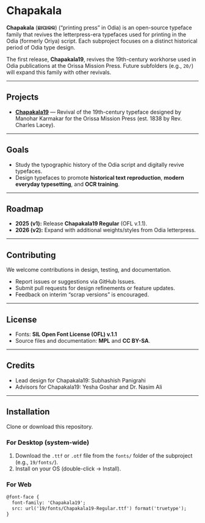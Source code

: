 # Chapakala

**Chapakala** (**ଛାପାକଳ**) (“printing press” in Odia) is an open-source typeface family that revives the letterpress-era typefaces used for printing in the Odia (formerly Oriya) script. Each subproject focuses on a distinct historical period of Odia type design.

The first release, **Chapakala19**, revives the 19th-century workhorse used in Odia publications at the Orissa Mission Press. Future subfolders (e.g., `20/`) will expand this family with other revivals.

---

## Projects

* **[Chapakala19](./19/)** — Revival of the 19th-century typeface designed by Manohar Karmakar for the Orissa Mission Press (est. 1838 by Rev. Charles Lacey).
<!--* **Chapakala20** *(planned)* — A revival of 20th-century Odia letterpress typefaces.-->

---

## Goals

* Study the typographic history of the Odia script and digitally revive typefaces.
* Design typefaces to promote **historical text reproduction**, **modern everyday typesetting**, and **OCR training**.

---

## Roadmap

* **2025 (v1):** Release **Chapakala19 Regular** (OFL v.1.1).
* **2026 (v2):** Expand with additional weights/styles from Odia letterpress.
<!--* **Future:** Add Chapakala20 (20th-century typeface revival).-->

---

## Contributing

We welcome contributions in design, testing, and documentation.

* Report issues or suggestions via GitHub Issues.
* Submit pull requests for design refinements or feature updates.
* Feedback on interim “scrap versions” is encouraged.

---

## License

* Fonts: **SIL Open Font License (OFL) v.1.1**
* Source files and documentation: **MPL** and **CC BY-SA**.

---

## Credits

* Lead design for Chapakala19: Subhashish Panigrahi
* Advisors for Chapakala19: Yesha Goshar and Dr. Nasim Ali

---

## Installation

Clone or download this repository.

### For Desktop (system-wide)

1. Download the `.ttf` or `.otf` file from the `fonts/` folder of the subproject (e.g., `19/fonts/`).
2. Install on your OS (double-click → Install).

### For Web

```html
@font-face {
  font-family: 'Chapakala19';
  src: url('19/fonts/Chapakala19-Regular.ttf') format('truetype');
}
```
